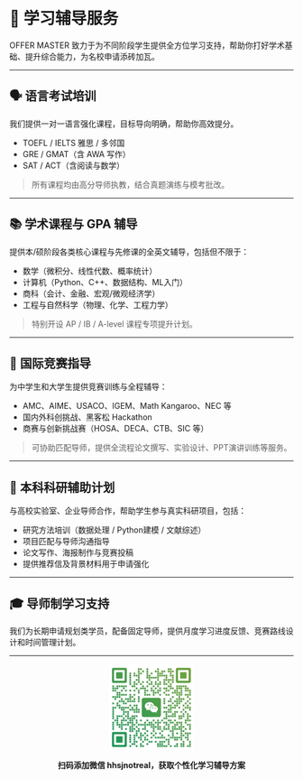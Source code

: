 # 📘 学习辅导服务

OFFER MASTER 致力于为不同阶段学生提供全方位学习支持，帮助你打好学术基础、提升综合能力，为名校申请添砖加瓦。

---

## 🗣 语言考试培训

我们提供一对一语言强化课程，目标导向明确，帮助你高效提分。

- TOEFL / IELTS 雅思 / 多邻国
- GRE / GMAT（含 AWA 写作）
- SAT / ACT（含阅读与数学）

> 所有课程均由高分导师执教，结合真题演练与模考批改。

---

## 📚 学术课程与 GPA 辅导

提供本/硕阶段各类核心课程与先修课的全英文辅导，包括但不限于：

- 数学（微积分、线性代数、概率统计）
- 计算机（Python、C++、数据结构、ML入门）
- 商科（会计、金融、宏观/微观经济学）
- 工程与自然科学（物理、化学、工程力学）

> 特别开设 AP / IB / A-level 课程专项提升计划。

---

## 🧠 国际竞赛指导

为中学生和大学生提供竞赛训练与全程辅导：

- AMC、AIME、USACO、IGEM、Math Kangaroo、NEC 等
- 国内外科创挑战、黑客松 Hackathon
- 商赛与创新挑战赛（HOSA、DECA、CTB、SIC 等）

> 可协助匹配导师，提供全流程论文撰写、实验设计、PPT演讲训练等服务。

---

## 🔬 本科科研辅助计划

与高校实验室、企业导师合作，帮助学生参与真实科研项目，包括：

- 研究方法培训（数据处理 / Python建模 / 文献综述）
- 项目匹配与导师沟通指导
- 论文写作、海报制作与竞赛投稿
- 提供推荐信及背景材料用于申请强化

---

## 🎓 导师制学习支持

我们为长期申请规划类学员，配备固定导师，提供月度学习进度反馈、竞赛路线设计和时间管理计划。

---

<p align="center">
  <img src="../images/vx.png" alt="微信二维码" width="150" />
</p>

<p align="center"><strong>扫码添加微信 hhsjnotreal，获取个性化学习辅导方案</strong></p>
